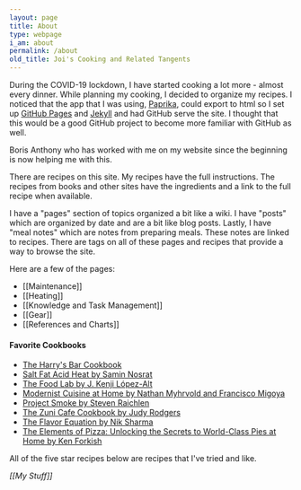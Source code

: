 ```yaml
---
layout: page
title: About
type: webpage
i_am: about
permalink: /about
old_title: Joi's Cooking and Related Tangents
---
```


During the COVID-19 lockdown, I have started cooking a lot more - almost every dinner. While planning my cooking, I decided to organize my recipes. I noticed that the app that I was using, [Paprika](https://www.paprikaapp.com/), could export to html so I set up [GitHub Pages](https://pages.github.com/) and [Jekyll](https://jekyllrb.com/) and had GitHub serve the site. I thought that this would be a good GitHub project to become more familiar with GitHub as well.

Boris Anthony who has worked with me on my website since the beginning is now helping me with this.

There are recipes on this site. My recipes have the full instructions. The recipes from books and other sites have the ingredients and a link to the full recipe when available.

I have a "pages" section of topics organized a bit like a wiki. I have "posts" which are organized by date and are a bit like blog posts. Lastly, I have "meal notes" which are notes from preparing meals. These notes are linked to recipes. There are tags on all of these pages and recipes that provide a way to browse the site.

Here are a few of the pages:

* [[Maintenance]]
* [[Heating]]
* [[Knowledge and Task Management]]
* [[Gear]]
* [[References and Charts]]

#### Favorite Cookbooks

- [The Harry's Bar Cookbook](https://www.amazon.com/Harrys-Bar-Cookbook-Reminiscences-World-Famous/dp/0553070304/)
- [Salt Fat Acid Heat by Samin Nosrat](https://www.saltfatacidheat.com/)
- [The Food Lab by J. Kenji López-Alt](http://www.kenjilopezalt.com/)
- [Modernist Cuisine at Home by Nathan Myhrvold and Francisco Migoya](https://modernistcuisine.com/books/modernist-cuisine-at-home/)
- [Project Smoke by Steven Raichlen](https://www.stevenraichlen.com/programs/project-smoke/)
- [The Zuni Cafe Cookbook by Judy Rodgers](https://wwnorton.com/books/The-Zuni-Cafe-Cookbook/)
- [The Flavor Equation by Nik Sharma](https://www.amazon.com/gp/product/1452182698/)
- [The Elements of Pizza: Unlocking the Secrets to World-Class Pies at Home by Ken Forkish](https://www.amazon.com/Elements-Pizza-Unlocking-Secrets-World-Class/dp/160774838X/)

All of the five star recipes below are recipes that I've tried and like.

*[[My Stuff]]*